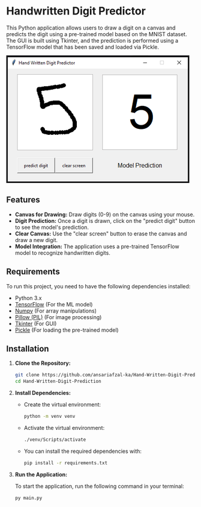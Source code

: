 # Handwritten Digit Predictor

This Python application allows users to draw a digit on a canvas and predicts the digit using a pre-trained model based on the MNIST dataset. The GUI is built using Tkinter, and the prediction is performed using a TensorFlow model that has been saved and loaded via Pickle.

![Handwritten Digit Predictor](docs/handwritten_digit_predictor.png "Handwritten Digit Predictor")

## Features

- **Canvas for Drawing:** Draw digits (0-9) on the canvas using your mouse.
- **Digit Prediction:** Once a digit is drawn, click on the "predict digit" button to see the model's prediction.
- **Clear Canvas:** Use the "clear screen" button to erase the canvas and draw a new digit.
- **Model Integration:** The application uses a pre-trained TensorFlow model to recognize handwritten digits.

## Requirements

To run this project, you need to have the following dependencies installed:

- Python 3.x
- [TensorFlow](https://www.tensorflow.org/) (For the ML model)
- [Numpy](https://numpy.org/) (For array manipulations)
- [Pillow (PIL)](https://python-pillow.org/) (For image processing)
- [Tkinter](https://wiki.python.org/moin/TkInter) (For GUI)
- [Pickle](https://docs.python.org/3/library/pickle.html) (For loading the pre-trained model)

## Installation

1. **Clone the Repository:**

   ```bash
   git clone https://github.com/ansariafzal-ka/Hand-Written-Digit-Prediction.git
   cd Hand-Written-Digit-Prediction

   ```

2. **Install Dependencies:**

   - Create the virtual environment:

     ```bash
     python -m venv venv

     ```

   - Activate the virtual environment:

     ```bash
     ./venv/Scripts/activate
     ```

   - You can install the required dependencies with:

     ```bash
     pip install -r requirements.txt
     ```

3. **Run the Application:**

   To start the application, run the following command in your terminal:

   ```bash
   py main.py
   ```
